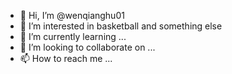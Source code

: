- 👋 Hi, I’m @wenqianghu01
- 👀 I’m interested in basketball and something else
- 🌱 I’m currently learning ...
- 💞️ I’m looking to collaborate on ...
- 📫 How to reach me ...

<!---
wenqianghu01/wenqianghu01 is a ✨ special ✨ repository because its `README.md` (this file) appears on your GitHub profile.
You can click the Preview link to take a look at your changes.
--->
